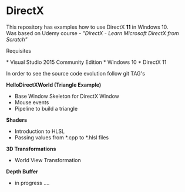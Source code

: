 # DirectX


<p>This repository has examples how to use DirectX <b>11</b> in Windows 10. <br/>
Was based on Udemy course - <i>"DirectX - Learn Microsoft DirectX from Scratch"</i>
</p>

<p>Requisites</p>
* Visual Studio 2015 Community Edition
* Windows 10
* DirectX 11

<p>In order to see the source code evolution follow git TAG's</p>

<b>HelloDirectXWorld (Triangle Example)</b>
* Base Window Skeleton for DirectX Window
* Mouse events
* Pipeline to build a triangle  

<b>Shaders</b>
* Introduction to HLSL
* Passing values from *.cpp to *.hlsl files


<b>3D Transformations</b>
* World View Transformation

<b>Depth Buffer</b>
* in progress ....

<br/>
<br/>
